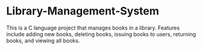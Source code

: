 # Library-Management-System
This is a  C language  project that manages books in a library.  Features include adding new books, deleting books, issuing books to users, returning books, and viewing all books.

